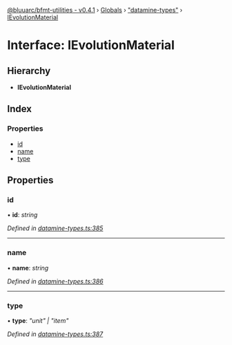 [@bluuarc/bfmt-utilities - v0.4.1](../README.md) › [Globals](../globals.md) › ["datamine-types"](../modules/_datamine_types_.md) › [IEvolutionMaterial](_datamine_types_.ievolutionmaterial.md)

# Interface: IEvolutionMaterial

## Hierarchy

* **IEvolutionMaterial**

## Index

### Properties

* [id](_datamine_types_.ievolutionmaterial.md#id)
* [name](_datamine_types_.ievolutionmaterial.md#name)
* [type](_datamine_types_.ievolutionmaterial.md#type)

## Properties

###  id

• **id**: *string*

*Defined in [datamine-types.ts:385](https://github.com/BluuArc/bfmt-utilities/blob/master/src/datamine-types.ts#L385)*

___

###  name

• **name**: *string*

*Defined in [datamine-types.ts:386](https://github.com/BluuArc/bfmt-utilities/blob/master/src/datamine-types.ts#L386)*

___

###  type

• **type**: *"unit" | "item"*

*Defined in [datamine-types.ts:387](https://github.com/BluuArc/bfmt-utilities/blob/master/src/datamine-types.ts#L387)*

